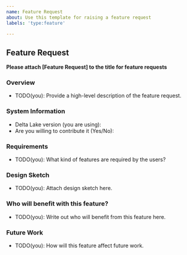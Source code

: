 ```yaml
---
name: Feature Request
about: Use this template for raising a feature request
labels: 'type:feature'

---
```


## Feature Request

**Please attach [Feature Request] to the title for feature requests**

### Overview

* TODO(you): Provide a high-level description of the feature request.

### System Information

- Delta Lake version (you are using):
- Are you willing to contribute it (Yes/No):

### Requirements

* TODO(you): What kind of features are required by the users?

### Design Sketch

* TODO(you): Attach design sketch here.

### Who will benefit with this feature?

* TODO(you): Write out who will benefit from this feature here.

### Future Work

* TODO(you): How will this feature affect future work.

